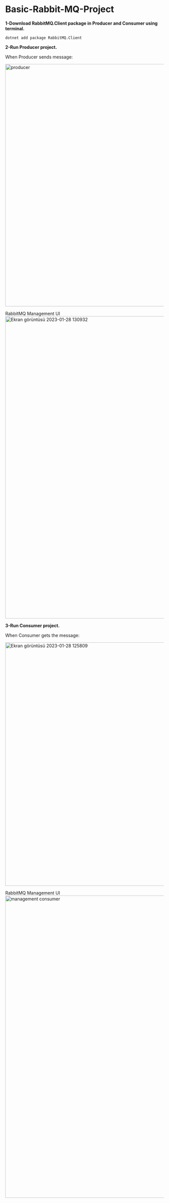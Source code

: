 # Basic-Rabbit-MQ-Project

**1-Download RabbitMQ.Client package in Producer and Consumer using terminal.**

<code>dotnet add package RabbitMQ.Client</code>

**2-Run Producer project.**

When Producer sends message:

<img width="770" alt="producer" src="https://user-images.githubusercontent.com/72789565/215260973-03bb437b-ca81-4744-bed8-d3d01dc37e9e.png">

RabbitMQ Management UI 
<img width="960" alt="Ekran görüntüsü 2023-01-28 130932" src="https://user-images.githubusercontent.com/72789565/215260773-b8514418-83de-47ad-a1f7-e0694cd11420.png">

**3-Run Consumer project.**

When Consumer gets the message:

<img width="773" alt="Ekran görüntüsü 2023-01-28 125809" src="https://user-images.githubusercontent.com/72789565/215260355-1df93d37-7b45-4a98-9316-62f5078edc83.png">

RabbitMQ Management UI 
<img width="960" alt="management consumer" src="https://user-images.githubusercontent.com/72789565/215260846-1c63a871-73b2-4934-9633-64ae789a0819.png">

